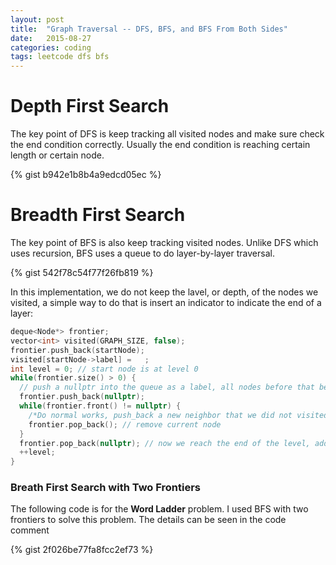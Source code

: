 ```yaml
---
layout: post
title:  "Graph Traversal -- DFS, BFS, and BFS From Both Sides"
date:   2015-08-27
categories: coding
tags: leetcode dfs bfs
---
```

# Depth First Search
The key point of DFS is keep tracking all visited nodes and make sure check the end condition correctly. Usually the end condition is reaching certain length or certain node.

{% gist b942e1b8b4a9edcd05ec %}

# Breadth First Search
The key point of BFS is also keep tracking visited nodes. Unlike DFS which uses recursion, BFS uses a queue to do layer-by-layer traversal.

{% gist 542f78c54f77f26fb819 %}

In this implementation, we do not keep the lavel, or depth, of the nodes we visited, a simple way to do that is insert an indicator to indicate the end of a layer:

```cpp
deque<Node*> frontier;
vector<int> visited(GRAPH_SIZE, false);
frontier.push_back(startNode);
visited[startNode->label] =   ;
int level = 0; // start node is at level 0
while(frontier.size() > 0) {
  // push a nullptr into the queue as a label, all nodes before that belongs to the same level
  frontier.push_back(nullptr);
  while(frontier.front() != nullptr) {
    /*Do normal works, push_back a new neighbor that we did not visited*/
    frontier.pop_back(); // remove current node
  }
  frontier.pop_back(nullptr); // now we reach the end of the level, add level by 1
  ++level;
}
```

### Breath First Search with Two Frontiers

The following code is for the **Word Ladder** problem. I used BFS with two frontiers to solve this problem. The details can be seen in the code comment

{% gist 2f026be77fa8fcc2ef73 %}